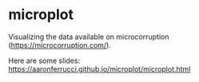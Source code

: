 # microplot
Visualizing the data available on microcorruption (https://microcorruption.com/).

Here are some slides: https://aaronferrucci.github.io/microplot/microplot.html
